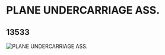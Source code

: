 # PLANE UNDERCARRIAGE ASS.
## 13533
![PLANE UNDERCARRIAGE ASS.](https://lc-www-live-s.legocdn.com/media/bricks/5/2/6055882.jpg)